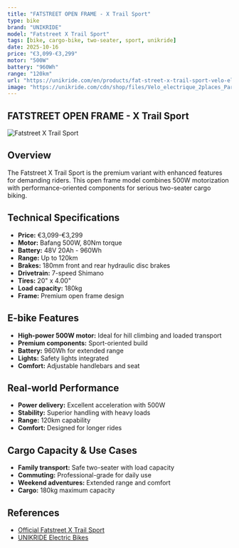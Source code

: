 ```yaml
---
title: "FATSTREET OPEN FRAME - X Trail Sport"
type: bike
brand: "UNIKRIDE"
model: "Fatstreet X Trail Sport"
tags: [bike, cargo-bike, two-seater, sport, unikride]
date: 2025-10-16
price: "€3,099-€3,299"
motor: "500W"
battery: "960Wh"
range: "120km"
url: "https://unikride.com/en/products/fat-street-x-trail-sport-velo-electrique-biplace"
image: "https://unikride.com/cdn/shop/files/Velo_electrique_2places_Paris.jpg"
---
```


## FATSTREET OPEN FRAME - X Trail Sport

![Fatstreet X Trail Sport](https://unikride.com/cdn/shop/files/Velo_electrique_2places_Paris.jpg)

## Overview

The Fatstreet X Trail Sport is the premium variant with enhanced features for demanding riders. This open frame model combines 500W motorization with performance-oriented components for serious two-seater cargo biking.

## Technical Specifications

- **Price:** €3,099-€3,299
- **Motor:** Bafang 500W, 80Nm torque
- **Battery:** 48V 20Ah - 960Wh
- **Range:** Up to 120km
- **Brakes:** 180mm front and rear hydraulic disc brakes
- **Drivetrain:** 7-speed Shimano
- **Tires:** 20" x 4.00"
- **Load capacity:** 180kg
- **Frame:** Premium open frame design

## E-bike Features

- **High-power 500W motor:** Ideal for hill climbing and loaded transport
- **Premium components:** Sport-oriented build
- **Battery:** 960Wh for extended range
- **Lights:** Safety lights integrated
- **Comfort:** Adjustable handlebars and seat

## Real-world Performance

- **Power delivery:** Excellent acceleration with 500W
- **Stability:** Superior handling with heavy loads
- **Range:** 120km capability
- **Comfort:** Designed for longer rides

## Cargo Capacity & Use Cases

- **Family transport:** Safe two-seater with load capacity
- **Commuting:** Professional-grade for daily use
- **Weekend adventures:** Extended range and comfort
- **Cargo:** 180kg maximum capacity

## References

- [Official Fatstreet X Trail Sport](https://unikride.com/en/products/fat-street-x-trail-sport-velo-electrique-biplace)
- [UNIKRIDE Electric Bikes](https://unikride.com/en/collections/velos-electriques)
